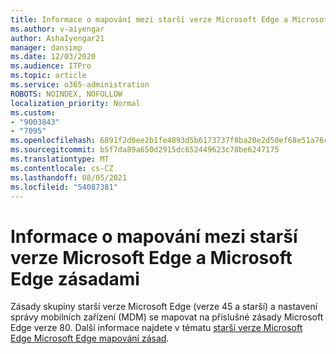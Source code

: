 ```yaml
---
title: Informace o mapování mezi starší verze Microsoft Edge a Microsoft Edge zásadami
ms.author: v-aiyengar
author: AshaIyengar21
manager: dansimp
ms.date: 12/03/2020
ms.audience: ITPro
ms.topic: article
ms.service: o365-administration
ROBOTS: NOINDEX, NOFOLLOW
localization_priority: Normal
ms.custom:
- "9003843"
- "7095"
ms.openlocfilehash: 6891f2d0ee2b1fe4893d5b6173737f8ba20e2d50ef68e51a764e5f9f1fc7f790
ms.sourcegitcommit: b5f7da89a650d2915dc652449623c78be6247175
ms.translationtype: MT
ms.contentlocale: cs-CZ
ms.lasthandoff: 08/05/2021
ms.locfileid: "54087381"
---
```

# <a name="learn-about-mapping-between-microsoft-edge-legacy-policies-and-microsoft-edge-policies"></a>Informace o mapování mezi starší verze Microsoft Edge a Microsoft Edge zásadami

Zásady skupiny starší verze Microsoft Edge (verze 45 a starší) a nastavení správy mobilních zařízení (MDM) se mapovat na příslušné zásady Microsoft Edge verze 80. Další informace najdete v tématu [starší verze Microsoft Edge Microsoft Edge mapování zásad](https://go.microsoft.com/fwlink/?linkid=2141665).